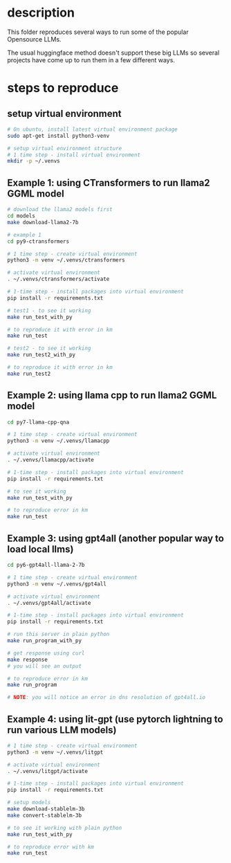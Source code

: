 # description
This folder reproduces several ways to run some of the popular Opensource LLMs.

The usual huggingface method doesn't support these big LLMs so several projects have come up
to run them in a few different ways.

# steps to reproduce
## setup virtual environment
```bash
# On ubuntu, install latest virtual environment package
sudo apt-get install python3-venv

# setup virtual environment structure
# 1 time step - install virtual environment
mkdir -p ~/.venvs
```

## Example 1: using CTransformers to run llama2 GGML model
```bash
# download the llama2 models first
cd models
make download-llama2-7b

# example 1
cd py9-ctransformers

# 1 time step - create virtual environment
python3 -m venv ~/.venvs/ctransformers

# activate virtual environment
. ~/.venvs/ctransformers/activate

# 1-time step - install packages into virtual environment
pip install -r requirements.txt

# test1 - to see it working
make run_test_with_py

# to reproduce it with error in km
make run_test

# test2 - to see it working
make run_test2_with_py

# to reproduce it with error in km
make run_test2
```

## Example 2: using llama cpp to run llama2 GGML model
```bash
cd py7-llama-cpp-qna

# 1 time step - create virtual environment
python3 -m venv ~/.venvs/llamacpp

# activate virtual environment
. ~/.venvs/llamacpp/activate

# 1-time step - install packages into virtual environment
pip install -r requirements.txt

# to see it working
make run_test_with_py

# to reproduce error in km
make run_test
```

## Example 3: using gpt4all (another popular way to load local llms)
```bash
cd py6-gpt4all-llama-2-7b

# 1 time step - create virtual environment
python3 -m venv ~/.venvs/gpt4all

# activate virtual environment
. ~/.venvs/gpt4all/activate

# 1-time step - install packages into virtual environment
pip install -r requirements.txt

# run this server in plain python
make run_program_with_py

# get response using curl
make response
# you will see an output

# to reproduce error in km
make run_program

# NOTE: you will notice an error in dns resolution of gpt4all.io
```

## Example 4: using lit-gpt (use pytorch lightning to run various LLM models)
```bash
# 1 time step - create virtual environment
python3 -m venv ~/.venvs/litgpt

# activate virtual environment
. ~/.venvs/litgpt/activate

# 1-time step - install packages into virtual environment
pip install -r requirements.txt

# setup models
make download-stablelm-3b
make convert-stablelm-3b

# to see it working with plain python
make run_test_with_py

# to reproduce error with km
make run_test
```
